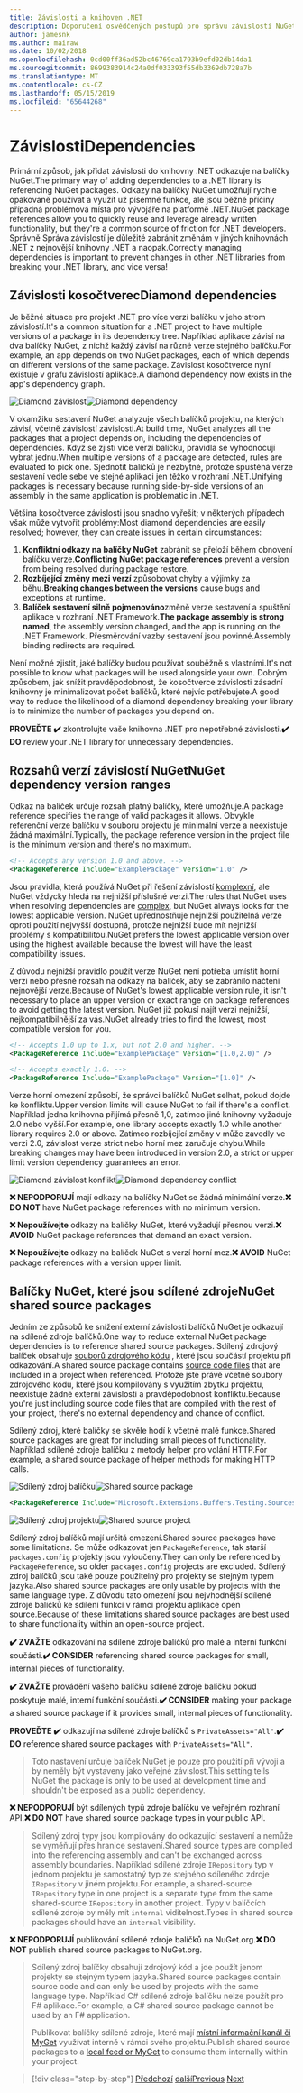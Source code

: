 ```yaml
---
title: Závislosti a knihoven .NET
description: Doporučení osvědčených postupů pro správu závislostí NuGet knihoven .NET.
author: jamesnk
ms.author: mairaw
ms.date: 10/02/2018
ms.openlocfilehash: 0cd00ff36ad52bc46769ca1793b9efd02db14da1
ms.sourcegitcommit: 8699383914c24a0df033393f55db3369db728a7b
ms.translationtype: MT
ms.contentlocale: cs-CZ
ms.lasthandoff: 05/15/2019
ms.locfileid: "65644268"
---
```

# <a name="dependencies"></a><span data-ttu-id="b8639-103">Závislosti</span><span class="sxs-lookup"><span data-stu-id="b8639-103">Dependencies</span></span>

<span data-ttu-id="b8639-104">Primární způsob, jak přidat závislosti do knihovny .NET odkazuje na balíčky NuGet.</span><span class="sxs-lookup"><span data-stu-id="b8639-104">The primary way of adding dependencies to a .NET library is referencing NuGet packages.</span></span> <span data-ttu-id="b8639-105">Odkazy na balíčky NuGet umožňují rychle opakovaně používat a využít už písemné funkce, ale jsou běžné příčiny případná problémová místa pro vývojáře na platformě .NET.</span><span class="sxs-lookup"><span data-stu-id="b8639-105">NuGet package references allow you to quickly reuse and leverage already written functionality, but they're a common source of friction for .NET developers.</span></span> <span data-ttu-id="b8639-106">Správně Správa závislostí je důležité zabránit změnám v jiných knihovnách .NET z nejnovější knihovny .NET a naopak.</span><span class="sxs-lookup"><span data-stu-id="b8639-106">Correctly managing dependencies is important to prevent changes in other .NET libraries from breaking your .NET library, and vice versa!</span></span>

## <a name="diamond-dependencies"></a><span data-ttu-id="b8639-107">Závislosti kosočtverec</span><span class="sxs-lookup"><span data-stu-id="b8639-107">Diamond dependencies</span></span>

<span data-ttu-id="b8639-108">Je běžné situace pro projekt .NET pro více verzí balíčku v jeho strom závislostí.</span><span class="sxs-lookup"><span data-stu-id="b8639-108">It's a common situation for a .NET project to have multiple versions of a package in its dependency tree.</span></span> <span data-ttu-id="b8639-109">Například aplikace závisí na dva balíčky NuGet, z nichž každý závisí na různé verze stejného balíčku.</span><span class="sxs-lookup"><span data-stu-id="b8639-109">For example, an app depends on two NuGet packages, each of which depends on different versions of the same package.</span></span> <span data-ttu-id="b8639-110">Závislost kosočtverce nyní existuje v grafu závislostí aplikace.</span><span class="sxs-lookup"><span data-stu-id="b8639-110">A diamond dependency now exists in the app's dependency graph.</span></span>

<span data-ttu-id="b8639-111">![Diamond závislost](./media/dependencies/diamond-dependency.png "Diamond závislostí")</span><span class="sxs-lookup"><span data-stu-id="b8639-111">![Diamond dependency](./media/dependencies/diamond-dependency.png "Diamond dependency")</span></span>

<span data-ttu-id="b8639-112">V okamžiku sestavení NuGet analyzuje všech balíčků projektu, na kterých závisí, včetně závislostí závislosti.</span><span class="sxs-lookup"><span data-stu-id="b8639-112">At build time, NuGet analyzes all the packages that a project depends on, including the dependencies of dependencies.</span></span> <span data-ttu-id="b8639-113">Když se zjistí více verzí balíčku, pravidla se vyhodnocují vybrat jednu.</span><span class="sxs-lookup"><span data-stu-id="b8639-113">When multiple versions of a package are detected, rules are evaluated to pick one.</span></span> <span data-ttu-id="b8639-114">Sjednotit balíčků je nezbytné, protože spuštěná verze sestavení vedle sebe ve stejné aplikaci jen těžko v rozhraní .NET.</span><span class="sxs-lookup"><span data-stu-id="b8639-114">Unifying packages is necessary because running side-by-side versions of an assembly in the same application is problematic in .NET.</span></span>

<span data-ttu-id="b8639-115">Většina kosočtverce závislosti jsou snadno vyřešit; v některých případech však může vytvořit problémy:</span><span class="sxs-lookup"><span data-stu-id="b8639-115">Most diamond dependencies are easily resolved; however, they can create issues in certain circumstances:</span></span>

1. <span data-ttu-id="b8639-116">**Konfliktní odkazy na balíčky NuGet** zabránit se přeloží během obnovení balíčku verze.</span><span class="sxs-lookup"><span data-stu-id="b8639-116">**Conflicting NuGet package references** prevent a version from being resolved during package restore.</span></span>
2. <span data-ttu-id="b8639-117">**Rozbíjející změny mezi verzí** způsobovat chyby a výjimky za běhu.</span><span class="sxs-lookup"><span data-stu-id="b8639-117">**Breaking changes between the versions** cause bugs and exceptions at runtime.</span></span>
3. <span data-ttu-id="b8639-118">**Balíček sestavení silně pojmenováno**změně verze sestavení a spuštění aplikace v rozhraní .NET Framework.</span><span class="sxs-lookup"><span data-stu-id="b8639-118">**The package assembly is strong named**, the assembly version changed, and the app is running on the .NET Framework.</span></span> <span data-ttu-id="b8639-119">Přesměrování vazby sestavení jsou povinné.</span><span class="sxs-lookup"><span data-stu-id="b8639-119">Assembly binding redirects are required.</span></span>

<span data-ttu-id="b8639-120">Není možné zjistit, jaké balíčky budou používat souběžně s vlastními.</span><span class="sxs-lookup"><span data-stu-id="b8639-120">It's not possible to know what packages will be used alongside your own.</span></span> <span data-ttu-id="b8639-121">Dobrým způsobem, jak snížit pravděpodobnost, že kosočtverce závislosti zásadní knihovny je minimalizovat počet balíčků, které nejvíc potřebujete.</span><span class="sxs-lookup"><span data-stu-id="b8639-121">A good way to reduce the likelihood of a diamond dependency breaking your library is to minimize the number of packages you depend on.</span></span>

<span data-ttu-id="b8639-122">**PROVEĎTE ✔️** zkontrolujte vaše knihovna .NET pro nepotřebné závislosti.</span><span class="sxs-lookup"><span data-stu-id="b8639-122">**✔️ DO** review your .NET library for unnecessary dependencies.</span></span>

## <a name="nuget-dependency-version-ranges"></a><span data-ttu-id="b8639-123">Rozsahů verzí závislostí NuGet</span><span class="sxs-lookup"><span data-stu-id="b8639-123">NuGet dependency version ranges</span></span>

<span data-ttu-id="b8639-124">Odkaz na balíček určuje rozsah platný balíčky, které umožňuje.</span><span class="sxs-lookup"><span data-stu-id="b8639-124">A package reference specifies the range of valid packages it allows.</span></span> <span data-ttu-id="b8639-125">Obvykle referenční verze balíčku v souboru projektu je minimální verze a neexistuje žádná maximální.</span><span class="sxs-lookup"><span data-stu-id="b8639-125">Typically, the package reference version in the project file is the minimum version and there's no maximum.</span></span>

```xml
<!-- Accepts any version 1.0 and above. -->
<PackageReference Include="ExamplePackage" Version="1.0" />
```

<span data-ttu-id="b8639-126">Jsou pravidla, která používá NuGet při řešení závislostí [komplexní](/nuget/consume-packages/dependency-resolution), ale NuGet vždycky hledá na nejnižší příslušné verzi.</span><span class="sxs-lookup"><span data-stu-id="b8639-126">The rules that NuGet uses when resolving dependencies are [complex](/nuget/consume-packages/dependency-resolution), but NuGet always looks for the lowest applicable version.</span></span> <span data-ttu-id="b8639-127">NuGet upřednostňuje nejnižší použitelná verze oproti použití nejvyšší dostupná, protože nejnižší bude mít nejnižší problémy s kompatibilitou.</span><span class="sxs-lookup"><span data-stu-id="b8639-127">NuGet prefers the lowest applicable version over using the highest available because the lowest will have the least compatibility issues.</span></span>

<span data-ttu-id="b8639-128">Z důvodu nejnižší pravidlo použít verze NuGet není potřeba umístit horní verzi nebo přesně rozsah na odkazy na balíček, aby se zabránilo načtení nejnovější verze.</span><span class="sxs-lookup"><span data-stu-id="b8639-128">Because of NuGet's lowest applicable version rule, it isn't necessary to place an upper version or exact range on package references to avoid getting the latest version.</span></span> <span data-ttu-id="b8639-129">NuGet již pokusí najít verzi nejnižší, nejkompatibilnější za vás.</span><span class="sxs-lookup"><span data-stu-id="b8639-129">NuGet already tries to find the lowest, most compatible version for you.</span></span>

```xml
<!-- Accepts 1.0 up to 1.x, but not 2.0 and higher. -->
<PackageReference Include="ExamplePackage" Version="[1.0,2.0)" />

<!-- Accepts exactly 1.0. -->
<PackageReference Include="ExamplePackage" Version="[1.0]" />
```

<span data-ttu-id="b8639-130">Verze horní omezení způsobí, že správci balíčků NuGet selhat, pokud dojde ke konfliktu.</span><span class="sxs-lookup"><span data-stu-id="b8639-130">Upper version limits will cause NuGet to fail if there's a conflict.</span></span> <span data-ttu-id="b8639-131">Například jedna knihovna přijímá přesně 1,0, zatímco jiné knihovny vyžaduje 2.0 nebo vyšší.</span><span class="sxs-lookup"><span data-stu-id="b8639-131">For example, one library accepts exactly 1.0 while another library requires 2.0 or above.</span></span> <span data-ttu-id="b8639-132">Zatímco rozbíjející změny v může zavedly ve verzi 2.0, závislost verze strict nebo horní mez zaručuje chybu.</span><span class="sxs-lookup"><span data-stu-id="b8639-132">While breaking changes may have been introduced in version 2.0, a strict or upper limit version dependency guarantees an error.</span></span>

<span data-ttu-id="b8639-133">![Diamond závislost konflikt](./media/dependencies/diamond-dependency-conflict.png "Diamond konflikt závislostí")</span><span class="sxs-lookup"><span data-stu-id="b8639-133">![Diamond dependency conflict](./media/dependencies/diamond-dependency-conflict.png "Diamond dependency conflict")</span></span>

<span data-ttu-id="b8639-134">**❌ NEPODPORUJÍ** mají odkazy na balíčky NuGet se žádná minimální verze.</span><span class="sxs-lookup"><span data-stu-id="b8639-134">**❌ DO NOT** have NuGet package references with no minimum version.</span></span>

<span data-ttu-id="b8639-135">**❌ Nepoužívejte** odkazy na balíčky NuGet, které vyžadují přesnou verzi.</span><span class="sxs-lookup"><span data-stu-id="b8639-135">**❌ AVOID** NuGet package references that demand an exact version.</span></span>

<span data-ttu-id="b8639-136">**❌ Nepoužívejte** odkazy na balíček NuGet s verzí horní mez.</span><span class="sxs-lookup"><span data-stu-id="b8639-136">**❌ AVOID** NuGet package references with a version upper limit.</span></span>

## <a name="nuget-shared-source-packages"></a><span data-ttu-id="b8639-137">Balíčky NuGet, které jsou sdílené zdroje</span><span class="sxs-lookup"><span data-stu-id="b8639-137">NuGet shared source packages</span></span>

<span data-ttu-id="b8639-138">Jedním ze způsobů ke snížení externí závislosti balíčků NuGet je odkazují na sdílené zdroje balíčků.</span><span class="sxs-lookup"><span data-stu-id="b8639-138">One way to reduce external NuGet package dependencies is to reference shared source packages.</span></span> <span data-ttu-id="b8639-139">Sdílený zdrojový balíček obsahuje [souborů zdrojového kódu](/nuget/reference/nuspec#including-content-files) , které jsou součástí projektu při odkazování.</span><span class="sxs-lookup"><span data-stu-id="b8639-139">A shared source package contains [source code files](/nuget/reference/nuspec#including-content-files) that are included in a project when referenced.</span></span> <span data-ttu-id="b8639-140">Protože jste právě včetně soubory zdrojového kódu, které jsou kompilovány s využitím zbytku projektu, neexistuje žádné externí závislosti a pravděpodobnost konfliktu.</span><span class="sxs-lookup"><span data-stu-id="b8639-140">Because you're just including source code files that are compiled with the rest of your project, there's no external dependency and chance of conflict.</span></span>

<span data-ttu-id="b8639-141">Sdílený zdroj, které balíčky se skvěle hodí k včetně malé funkce.</span><span class="sxs-lookup"><span data-stu-id="b8639-141">Shared source packages are great for including small pieces of functionality.</span></span> <span data-ttu-id="b8639-142">Například sdílené zdroje balíčku z metody helper pro volání HTTP.</span><span class="sxs-lookup"><span data-stu-id="b8639-142">For example, a shared source package of helper methods for making HTTP calls.</span></span>

<span data-ttu-id="b8639-143">![Sdílený zdroj balíčku](./media/dependencies/shared-source-package.png "sdílené zdroje balíčku")</span><span class="sxs-lookup"><span data-stu-id="b8639-143">![Shared source package](./media/dependencies/shared-source-package.png "Shared source package")</span></span>

```xml
<PackageReference Include="Microsoft.Extensions.Buffers.Testing.Sources" PrivateAssets="All" Version="1.0" />
```

<span data-ttu-id="b8639-144">![Sdílený zdroj projektu](./media/dependencies/shared-source-project.png "sdílený zdrojový projekt")</span><span class="sxs-lookup"><span data-stu-id="b8639-144">![Shared source project](./media/dependencies/shared-source-project.png "Shared source project")</span></span>

<span data-ttu-id="b8639-145">Sdílený zdroj balíčků mají určitá omezení.</span><span class="sxs-lookup"><span data-stu-id="b8639-145">Shared source packages have some limitations.</span></span> <span data-ttu-id="b8639-146">Se může odkazovat jen `PackageReference`, tak starší `packages.config` projekty jsou vyloučeny.</span><span class="sxs-lookup"><span data-stu-id="b8639-146">They can only be referenced by `PackageReference`, so older `packages.config` projects are excluded.</span></span> <span data-ttu-id="b8639-147">Sdílený zdroj balíčků jsou také pouze použitelný pro projekty se stejným typem jazyka.</span><span class="sxs-lookup"><span data-stu-id="b8639-147">Also shared source packages are only usable by projects with the same language type.</span></span> <span data-ttu-id="b8639-148">Z důvodu tato omezení jsou nejvhodnější sdílené zdroje balíčků ke sdílení funkcí v rámci projektu aplikace open source.</span><span class="sxs-lookup"><span data-stu-id="b8639-148">Because of these limitations shared source packages are best used to share functionality within an open-source project.</span></span>

<span data-ttu-id="b8639-149">**✔️ ZVAŽTE** odkazování na sdílené zdroje balíčků pro malé a interní funkční součásti.</span><span class="sxs-lookup"><span data-stu-id="b8639-149">**✔️ CONSIDER** referencing shared source packages for small, internal pieces of functionality.</span></span>

<span data-ttu-id="b8639-150">**✔️ ZVAŽTE** provádění vašeho balíčku sdílené zdroje balíčku pokud poskytuje malé, interní funkční součásti.</span><span class="sxs-lookup"><span data-stu-id="b8639-150">**✔️ CONSIDER** making your package a shared source package if it provides small, internal pieces of functionality.</span></span>

<span data-ttu-id="b8639-151">**PROVEĎTE ✔️** odkazují na sdílené zdroje balíčků s `PrivateAssets="All"`.</span><span class="sxs-lookup"><span data-stu-id="b8639-151">**✔️ DO** reference shared source packages with `PrivateAssets="All"`.</span></span>

> <span data-ttu-id="b8639-152">Toto nastavení určuje balíček NuGet je pouze pro použití při vývoji a by neměly být vystaveny jako veřejné závislost.</span><span class="sxs-lookup"><span data-stu-id="b8639-152">This setting tells NuGet the package is only to be used at development time and shouldn't be exposed as a public dependency.</span></span>

<span data-ttu-id="b8639-153">**❌ NEPODPORUJÍ** být sdílených typů zdroje balíčku ve veřejném rozhraní API.</span><span class="sxs-lookup"><span data-stu-id="b8639-153">**❌ DO NOT** have shared source package types in your public API.</span></span>

> <span data-ttu-id="b8639-154">Sdílený zdroj typy jsou kompilovány do odkazující sestavení a nemůže se vyměňují přes hranice sestavení.</span><span class="sxs-lookup"><span data-stu-id="b8639-154">Shared source types are compiled into the referencing assembly and can't be exchanged across assembly boundaries.</span></span> <span data-ttu-id="b8639-155">Například sdílené zdroje `IRepository` typ v jednom projektu je samostatný typ ze stejného sdíleného zdroje `IRepository` v jiném projektu.</span><span class="sxs-lookup"><span data-stu-id="b8639-155">For example, a shared-source `IRepository` type in one project is a separate type from the same shared-source `IRepository` in another project.</span></span> <span data-ttu-id="b8639-156">Typy v balíčcích sdílené zdroje by měly mít `internal` viditelnost.</span><span class="sxs-lookup"><span data-stu-id="b8639-156">Types in shared source packages should have an `internal` visibility.</span></span>

<span data-ttu-id="b8639-157">**❌ NEPODPORUJÍ** publikování sdílené zdroje balíčků na NuGet.org.</span><span class="sxs-lookup"><span data-stu-id="b8639-157">**❌ DO NOT** publish shared source packages to NuGet.org.</span></span>

> <span data-ttu-id="b8639-158">Sdílený zdroj balíčky obsahují zdrojový kód a jde použít jenom projekty se stejným typem jazyka.</span><span class="sxs-lookup"><span data-stu-id="b8639-158">Shared source packages contain source code and can only be used by projects with the same language type.</span></span> <span data-ttu-id="b8639-159">Například C# sdílené zdroje balíčku nelze použít pro F# aplikace.</span><span class="sxs-lookup"><span data-stu-id="b8639-159">For example, a C# shared source package cannot be used by an F# application.</span></span>
>
> <span data-ttu-id="b8639-160">Publikovat balíčky sdílené zdroje, které mají [místní informační kanál či MyGet](./publish-nuget-package.md) využívat interně v rámci svého projektu.</span><span class="sxs-lookup"><span data-stu-id="b8639-160">Publish shared source packages to a [local feed or MyGet](./publish-nuget-package.md) to consume them internally within your project.</span></span>

>[!div class="step-by-step"]
><span data-ttu-id="b8639-161">[Předchozí](nuget.md)
>[další](sourcelink.md)</span><span class="sxs-lookup"><span data-stu-id="b8639-161">[Previous](nuget.md)
[Next](sourcelink.md)</span></span>
